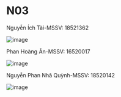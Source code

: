 # N03
Nguyễn Ích Tài-MSSV: 18521362

![image](https://user-images.githubusercontent.com/88917153/161459547-c11573f2-871a-46a8-981f-64c3f745dc24.png)

Phan Hoàng Ân-MSSV: 16520017

![image](https://user-images.githubusercontent.com/88917153/161459594-7e3c546c-7110-4c8c-afe9-1502b00bda16.png)

Nguyễn Phan Nhã Quỳnh-MSSV: 18520142

![image](https://user-images.githubusercontent.com/43381744/161461517-88e6eeec-bf58-4836-88d3-e711728190c4.png)

